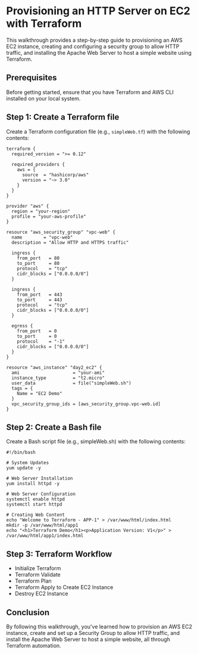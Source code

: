 # Provisioning an HTTP Server on EC2 with Terraform

This walkthrough provides a step-by-step guide to provisioning an AWS EC2 instance, creating and configuring a security group to allow HTTP traffic, and installing the Apache Web Server to host a simple website using Terraform.

## Prerequisites
Before getting started, ensure that you have Terraform and AWS CLI installed on your local system.

## Step 1: Create a Terraform file
Create a Terraform configuration file (e.g., `simpleWeb.tf`) with the following contents:
```
terraform {
  required_version = ">= 0.12"

  required_providers {
    aws = {
      source  = "hashicorp/aws"
      version = "~> 3.0"
    }
  }
}

provider "aws" {
  region = "your-region"
  profile = "your-aws-profile"
}

resource "aws_security_group" "vpc-web" {
  name        = "vpc-web"
  description = "Allow HTTP and HTTPS traffic"
  
  ingress {
    from_port   = 80
    to_port     = 80
    protocol    = "tcp"
    cidr_blocks = ["0.0.0.0/0"]
  }

  ingress {
    from_port   = 443
    to_port     = 443
    protocol    = "tcp"
    cidr_blocks = ["0.0.0.0/0"]
  }

  egress {
    from_port   = 0
    to_port     = 0
    protocol    = "-1"
    cidr_blocks = ["0.0.0.0/0"]
  }
}

resource "aws_instance" "day2_ec2" {
  ami                    = "your-ami"
  instance_type          = "t2.micro"
  user_data              = file("simpleWeb.sh")
  tags = {
    Name = "EC2 Demo"
  }
  vpc_security_group_ids = [aws_security_group.vpc-web.id]
}
```

## Step 2: Create a Bash file
Create a Bash script file (e.g., simpleWeb.sh) with the following contents:
```
#!/bin/bash

# System Updates
yum update -y

# Web Server Installation
yum install httpd -y

# Web Server Configuration
systemctl enable httpd
systemctl start httpd

# Creating Web Content
echo "Welcome to Terraform - APP-1" > /var/www/html/index.html
mkdir -p /var/www/html/app1
echo "<h1>Terraform Demo</h1><p>Application Version: V1</p>" > /var/www/html/app1/index.html

```

## Step 3: Terraform Workflow
+ Initialize Terraform
+ Terraform Validate
+ Terraform Plan
+ Terraform Apply to Create EC2 Instance
+ Destroy EC2 Instance

## Conclusion
By following this walkthrough, you've learned how to provision an AWS EC2 instance, create and set up a Security Group to allow HTTP traffic, and install the Apache Web Server to host a simple website, all through Terraform automation.
